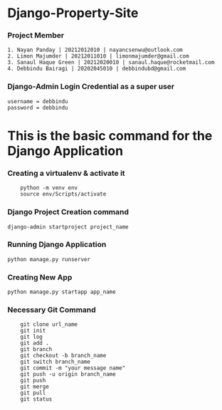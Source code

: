 # Django-Property-Site

### Project Member
```
1. Nayan Panday | 20212012010 | nayancsenwu@outlook.com
2. Limon Majumder | 20212011010 | limonmajumder@gmail.com
3. Sanaul Haque Green | 20212020010 | sanaul.haque@rocketmail.com
4. Debbindu Bairagi | 20202045010 | debbindubd@gmail.com
```

### Django-Admin Login Credential as a super user
```
username = debbindu
password = debbindu
```

# This is the basic command for the Django Application

### Creating a virtualenv & activate it
```
    python -m venv env
    source env/Scripts/activate
```
### Django Project Creation command
`django-admin startproject project_name`
### Running Django Application 
`python manage.py runserver`
### Creating New App
`python manage.py startapp app_name`

### Necessary Git Command

```
    git clone url_name
    git init 
    git log
    git add .
    git branch
    git checkout -b branch_name
    git switch branch_name
    git commit -m "your message name"
    git push -u origin branch_name
    git push
    git merge
    git pull
    git status
```
